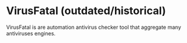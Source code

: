 # VirusFatal (outdated/historical)

VirusFatal is are automation antivirus checker tool that aggregate many antiviruses engines.
